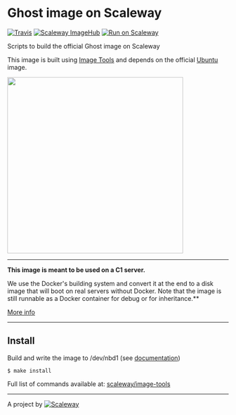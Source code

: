 # Ghost image on Scaleway

[![Travis](https://img.shields.io/travis/scaleway/image-app-ghost.svg)](https://travis-ci.org/scaleway/image-app-ghost)
[![Scaleway ImageHub](https://img.shields.io/badge/ImageHub-view-ff69b4.svg)](https://hub.scaleway.com/ghost.html)
[![Run on Scaleway](https://img.shields.io/badge/Scaleway-run-69b4ff.svg)](https://cloud.scaleway.com/#/servers/new?image=4e40013e-8364-4e25-ad10-6e6c90279671)

Scripts to build the official Ghost image on Scaleway

This image is built using [Image Tools](https://github.com/scaleway/image-tools) and depends on the official [Ubuntu](https://github.com/scaleway/image-ubuntu) image.

<img src="http://upload.wikimedia.org/wikipedia/en/c/c2/Ghost_Blogging_Platform_Logo_%282013%29.svg" width="400px" />

---

**This image is meant to be used on a C1 server.**

We use the Docker's building system and convert it at the end to a disk image that will boot on real servers without Docker. Note that the image is still runnable as a Docker container for debug or for inheritance.**

[More info](https://github.com/scaleway/image-tools)


---

## Install

Build and write the image to /dev/nbd1 (see [documentation](https://www.scaleway.com/docs/create_an_image_with_docker))

    $ make install

Full list of commands available at: [scaleway/image-tools](https://github.com/scaleway/image-tools/#commands)

---

A project by [![Scaleway](https://avatars1.githubusercontent.com/u/5185491?v=3&s=42)](https://www.scaleway.com/)
